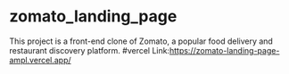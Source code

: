 # zomato_landing_page
This project is a front-end clone of Zomato, a popular food delivery and restaurant discovery platform.
#vercel Link:https://zomato-landing-page-ampl.vercel.app/
